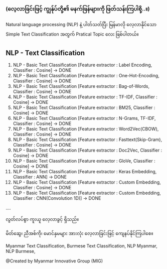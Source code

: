 ### (လေ့လာခြင်းဖြင့် ကျွန်ုပ်တို့၏ မနက်ဖြန်များကို ဖြတ်သန်းကြပါစို့..။)

Natural language processing (NLP) နဲ့ ပါတ်သတ်ပြီး မြန်မာလို လေ့လာနိုင်သော Simple Text Classification အတွက် Pratical Topic လေး ဖြစ်ပါတယ်။

## NLP - Text Classification
1. NLP - Basic Text Classification [Feature extractor : Label Encoding, Classifier : Cosine] -> DONE
2. NLP - Basic Text Classification [Feature extractor : One-Hot-Encoding, Classifier : Cosine] -> DONE
3. NLP - Basic Text Classification [Feature extractor : Bag-of-Words, Classifier : Cosine] -> DONE
4. NLP - Basic Text Classification [Feature extractor : TF-IDF, Classifier : Cosine] -> DONE
5. NLP - Basic Text Classification [Feature extractor : BM25, Classifier : Cosine] -> DONE
6. NLP - Basic Text Classification [Feature extractor : N-Grams, TF-IDF, Classifier : Cosine] -> DONE
7. NLP - Basic Text Classification [Feature extractor : Word2Vec(CBOW), Classifier : Cosine] -> DONE
8. NLP - Basic Text Classification [Feature extractor : Fasttext(Skip-Gram), Classifier : Cosine] -> DONE
9. NLP - Basic Text Classification [Feature extractor : Doc2Vec, Classifier : Cosine] -> DONE
10. NLP - Basic Text Classification [Feature extractor : GloVe, Classifier : Cosine] -> DONE
11. NLP - Basic Text Classification [Feature extractor : Keras Embedding, Classifier : ANN] -> DONE
12. NLP - Basic Text Classification [Feature extractor : Custom Embedding, Classifier : Cosine] -> DONE
13. NLP - Basic Text Classification [Feature extractor : Custom Embedding, Classifier : CNN(Convolution 1D)] -> DONE

....

လွတ်လပ်စွာ ကူးယူ လေ့လာခွင့် ရှိသည်။

မိတ်ဆွေ၊ ညီအစ်ကို၊ မောင်နှမများ အားလုံး လေ့လာခြင်းဖြင့် ကျေနပ်နိုင်ကြပါစေ။

Myanmar Text Classification,
Burmese Text Classification,
NLP Myanmar,
NLP Burmese,

@Created by Myanmar Innovative Group (MIG)
